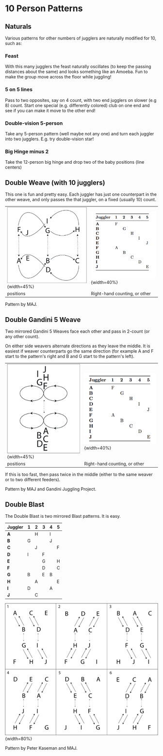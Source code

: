 # 10 Person Patterns

## Naturals

 Various patterns for other numbers of jugglers are naturally  modified for 10, such as:

### Feast

   With this many jugglers the feast naturally oscillates (to keep the passing distances about the same)
 and looks something like an Amoeba.   Fun to make the group move across the floor while juggling!

### 5 on 5 lines

Pass to two opposites, say on 4 count, with two end jugglers on slower (e.g 8) count.   Start one special (e.g. differently colored) club on one end and see if you can make it move to the other end!

### Double-vision 5-person 

 Take any 5-person pattern (well maybe not any one) and turn each juggler into two jugglers.
 E.g. try double-vision star! 

### Big Hinge minus 2

  Take the 12-person big hinge and drop two of the baby positions (line centers)


## Double Weave (with 10 jugglers)

This one is fun and pretty easy.  Each juggler has just one counterpart in the other weave, and only
passes the that juggler, on a fixed (usually 10) count.

|                                        |                          |
|------------|------------|
| ![](./media/image115.jpeg){width=45%} | ![](./media/10doubleweavetable.png){width=40%} |
| positions                                       |    Right-hand counting, or other |


Pattern by MAJ.

## Double Gandini 5 Weave

Two mirrored Gandini 5 Weaves face each other and pass in 2-count (or any other
count).

On either side weavers alternate directions as they leave the middle. It is easiest if weaver counterparts go the same
direction (for example A and F start to the pattern's right and B and G start to
the pattern's left).


|                                        |                          |
|------------|------------|
| ![](./media/image116.jpeg){width=45%} | ![](./media/doublegandini5table.png){width=40%} |
| positions                                       |    Right-hand counting, or other |


If this is too fast, then pass twice in the middle (either to the same weaver or
to two different feeders).

Pattern by MAJ and Gandini Juggling Project.

## Double Blast

The Double Blast is two mirrored Blast patterns. It is easy.

| **Juggler** | **1** | **2** | **3** | **4** | **5** |
|-------------|-------|-------|-------|-------|-------|
| **A**       |       | H     |       | I     |       |
| **B**       | G     |       |       | J     |       |
| **C**       |       | J     |       |       | F     |
| **D**       | I     |       | F     |       |       |
| **E**       |       |       | G     |       | H     |
| **F**       |       |       | D     |       | C     |
| **G**       | B     |       | E     | B     |       |
| **H**       |       | A     |       |       | E     |
| **I**       | D     |       |       | A     |       |
| **J**       |       | C     |       |       |       |

![](./media/image117.jpeg){width=80%}

Pattern by Peter Kaseman and MAJ.
